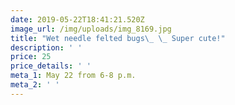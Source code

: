 ```yaml
---
date: 2019-05-22T18:41:21.520Z
image_url: /img/uploads/img_8169.jpg
title: "Wet needle felted bugs\_ \_ Super cute!"
description: ' '
price: 25
price_details: ' '
meta_1: May 22 from 6-8 p.m.
meta_2: ' '
---
```


